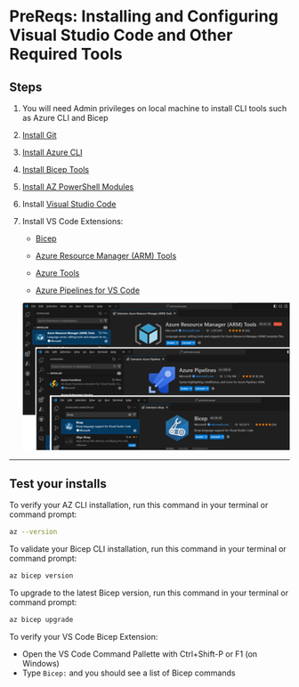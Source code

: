 # PreReqs: Installing and Configuring Visual Studio Code and Other Required Tools

## Steps

1. You will need Admin privileges on local machine to install CLI tools such as Azure CLI and Bicep

1. [Install Git](https://github.com/git-guides/install-git)

1. [Install Azure CLI](https://learn.microsoft.com/en-us/cli/azure/install-azure-cli)

1. [Install Bicep Tools](https://learn.microsoft.com/en-us/azure/azure-resource-manager/bicep/install#azure-cli)

1. [Install AZ PowerShell Modules](https://learn.microsoft.com/en-us/powershell/azure/install-azure-powershell?view=azps-11.5.0)

1. Install [Visual Studio Code](https://code.visualstudio.com/download)

1. Install VS Code Extensions:
   - [Bicep](https://marketplace.visualstudio.com/items?itemName=ms-azuretools.vscode-bicep)

   - [Azure Resource Manager (ARM) Tools](https://marketplace.visualstudio.com/items?itemName=msazurermtools.azurerm-vscode-tools)

   - [Azure Tools](https://marketplace.visualstudio.com/items?itemName=ms-vscode.vscode-node-azure-pack)

   - [Azure Pipelines for VS Code](https://marketplace.visualstudio.com/items?itemName=ms-azure-devops.azure-pipelines)

   ![VS Code Extensions](img/200_vscode_extensions.png)

---

## Test your installs

To verify your AZ CLI installation, run this command in your terminal or command prompt:

``` bash
az --version
```

To validate your Bicep CLI installation, run this command in your terminal or command prompt:

``` bash
az bicep version
```

To upgrade to the latest Bicep version, run this command in your terminal or command prompt:

``` bash
az bicep upgrade
```

To verify your VS Code Bicep Extension:

- Open the VS Code Command Pallette with Ctrl+Shift-P or F1 (on Windows)
- Type `Bicep:` and you should see a list of Bicep commands
